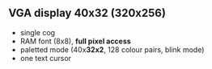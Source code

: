 VGA display 40x32 (320x256)
-----------------
 - single cog
 - RAM font (8x8), **full pixel access**
 - paletted mode (40x**32x2**, 128 colour pairs, blink mode)
 - one text cursor
